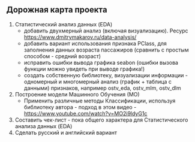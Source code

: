 ## Дорожная карта проекта
1. Статистический анализ данных (EDA)
   - добавить двухмерный анализ (включая визуализацию). Ресурс https://www.dmitrymakarov.ru/data-analysis/
   - добавить вариант использования признака PClass, для заполнения данных возраста пассажиров (сравнить с простым способом - средний возраст)
   - исправить ошибки вывода графика seabon (ошибки вызова функции можно увидеть при выводе графика!)
   - создать собственную библиотеку, визуализации информации - одномерный и многомерный анализ (график + таблица с данными) признаков, например ostv_eda, ostv_mlm, ostv_dlm
2. Построение модели Машинного Обучения (МО)
   - Применить различные методы Классификации, используя библиотеку автора - подход в этом видео - https://www.youtube.com/watch?v=MO2i9ldyG1c
4. Составить чек-лист - пока общего характера для Статистического анализа данных (EDA)
5. Сделать русский и английский вариант  
